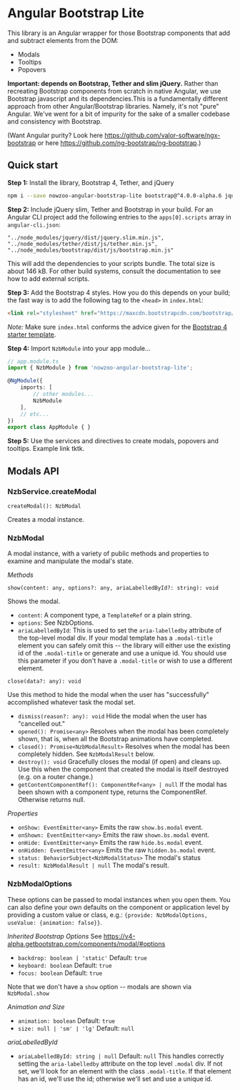 # Angular Bootstrap Lite

This library is an Angular wrapper for those Bootstrap components that
add and subtract elements from the DOM:

- Modals
- Tooltips
- Popovers

<strong>Important: depends on Bootstrap, Tether and slim jQuery.</strong>
Rather than recreating Bootstrap components from scratch in native Angular, we
use Bootstrap javascript and its dependencies.This is a fundamentally different
approach from other Angular/Bootstrap libraries. Namely, it's not "pure" Angular.
We've went for a bit of impurity for the sake of a smaller codebase and consistency with Bootstrap.

(Want Angular purity? Look here https://github.com/valor-software/ngx-bootstrap or here https://github.com/ng-bootstrap/ng-bootstrap.)




## Quick start

**Step 1:** Install the library, Bootstrap 4, Tether, and jQuery
```sh
npm i --save nowzoo-angular-bootstrap-lite bootstrap@^4.0.0-alpha.6 jquery tether
```

**Step 2:** Include jQuery slim, Tether and Bootstrap in your build. For an Angular CLI project
add the following entries to the `apps[0].scripts` array in `angular-cli.json`:
```
"../node_modules/jquery/dist/jquery.slim.min.js",
"../node_modules/tether/dist/js/tether.min.js",
"../node_modules/bootstrap/dist/js/bootstrap.min.js"
```
This will add the dependencies to your scripts bundle.  The total size is about 146 kB.
For other build systems, consult the documentation to see how to add external scripts.

**Step 3:** Add the Bootstrap 4 styles. How you do this depends on your build; the fast way is to add the following tag to the `<head>` in `index.html`:
```html
<link rel="stylesheet" href="https://maxcdn.bootstrapcdn.com/bootstrap/4.0.0-alpha.6/css/bootstrap.min.css" integrity="sha384-rwoIResjU2yc3z8GV/NPeZWAv56rSmLldC3R/AZzGRnGxQQKnKkoFVhFQhNUwEyJ" crossorigin="anonymous">
```

*Note:* Make sure `index.html` conforms the advice given for the [Bootstrap 4 starter template](https://v4-alpha.getbootstrap.com/getting-started/introduction/#starter-template).

**Step 4:** Import `NzbModule` into your app module...

```ts
// app.module.ts
import { NzbModule } from 'nowzoo-angular-bootstrap-lite';

@NgModule({
	imports: [
		// other modules...
		NzbModule
	],
	// etc...
})
export class AppModule { }
```

**Step 5:** Use the services and directives to create modals, popovers and tooltips.  Example link tktk.


## Modals API

### NzbService.createModal

`createModal(): NzbModal`

Creates a modal instance.


### NzbModal
A modal instance, with a variety of public methods and properties to examine and manipulate the modal's state.

*Methods*

`show(content: any, options?: any, ariaLabelledById?: string): void`

Shows the modal.

- `content`: A component type, a `TemplateRef` or a plain string.
- `options`: See NzbOptions.
- `ariaLabelledById`: This is used to set the `aria-labelledby` attribute of the top-level modal div. If your modal template has a `.modal-title` element you can safely omit this -- the library will either use the existing id of the `.modal-title` or generate and use a unique id. You should use this parameter if you don't have a `.modal-title` or wish to use a different element.


`close(data?: any): void`

Use this method to hide the modal when the user has "successfully" accomplished whatever task the modal set.


- `dismiss(reason?: any): void` Hide the modal when the user has "cancelled out."
- `opened(): Promise<any>` Resolves when the modal has been completely shown, that is, when all the Bootstrap animations have completed.
- `closed(): Promise<NzbModalResult>` Resolves when the modal has been completely hidden. See `NzbModalResult` below.
- `destroy(): void` Gracefully closes the modal (if open) and cleans up. Use this when the component that created the modal is itself destroyed (e.g. on a router change.)
- `getContentComponentRef(): ComponentRef<any> | null` If the modal has been shown with a component type, returns the ComponentRef. Otherwise returns null.


*Properties*

- `onShow: EventEmitter<any>` Emits the raw `show.bs.modal` event.
- `onShown: EventEmitter<any>` Emits the raw `shown.bs.modal` event.
- `onHide: EventEmitter<any>`  Emits the raw `hide.bs.modal` event.
- `onHidden: EventEmitter<any>` Emits the raw `hidden.bs.modal` event.
- `status: BehaviorSubject<NzbModalStatus>` The modal's status
- `result: NzbModalResult | null` The modal's result.

### NzbModalOptions

These options can be passed to modal instances when you open them. You can also define your own defaults on the component or application level by providing a custom value or class, e.g.: `{provide: NzbModalOptions, useValue: {animation: false}}`.

*Inherited Bootstrap Options* See https://v4-alpha.getbootstrap.com/components/modal/#options

- `backdrop: boolean | 'static'`  Default: `true`
- `keyboard: boolean`  Default: `true`
- `focus: boolean`  Default: `true`

Note that we don't have a `show` option -- modals are shown via `NzbModal.show`

*Animation and Size*

- `animation: boolean`  Default: `true`
- `size: null | 'sm' | 'lg'`  Default: `null`

*ariaLabelledById*

- `ariaLabelledById: string | null` Default: `null` This handles correctly setting the
`aria-labelledby` attribute on the top level `.modal` div. If not set, we'll look for an
element with the class `.modal-title`. If that element has an id, we'll use the id; otherwise we'll set and use a unique id.
